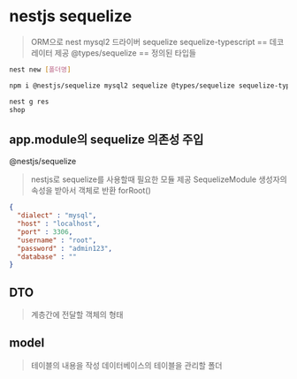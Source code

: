 # nestjs sequelize

> ORM으로 nest
> mysql2 드라이버
> sequelize 
> sequelize-typescript == 데코레이터 제공
> @types/sequelize == 정의된 타입들


```sh
nest new [폴더명]

npm i @nestjs/sequelize mysql2 sequelize @types/sequelize sequelize-typescript

nest g res
shop
```

## app.module의 sequelize 의존성 주입
@nestjs/sequelize
> nestjs로 sequelize를 사용할때 필요한 모듈 제공
> SequelizeModule
> 생성자의 속성을 받아서 객체로 반환
> forRoot()
```json
{
  "dialect" : "mysql",
  "host" : "localhost",
  "port" : 3306,
  "username" : "root",
  "password" : "admin123",
  "database" : ""
}
```
## DTO
> 계층간에 전달할 객체의 형태

## model 
> 테이블의 내용을 작성
> 데이터베이스의 테이블을 관리할 폴더

